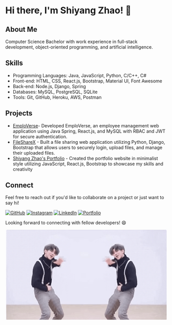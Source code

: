 # Hi there, I'm Shiyang Zhao! 👋

## About Me
Computer Science Bachelor with work experience in full-stack development, object-oriented programming, and artificial intelligence.

## Skills
- Programming Languages: Java, JavaScript, Python, C/C++, C#
- Front-end: HTML, CSS, React.js, Bootstrap, Material UI, Font Awesome
- Back-end: Node.js, Django, Spring
- Databases: MySQL, PostgreSQL, SQLite
- Tools: Git, GitHub, Heroku, AWS, Postman

## Projects
- [EmploVerse](https://github.com/Shiyang-Zhao/EmploVerse-Frontend)- Developed EmploVerse, an employee management web application using Java Spring, React.js, and MySQL with RBAC and JWT for secure authentication.
- [FileShareX](https://github.com/Shiyang-Zhao/FileSharingWebApp) - Built a file sharing web application utilizing Python, Django, Bootstrap that allows users to securely login, upload files, and manage their uploaded files.
- [Shiyang Zhao's Portfolio](https://shiyang-zhao.github.io/) - Created the portfolio website in minimalist style utilizing JavaScript, React.js, Bootstrap to showcase my skills and creativity

## Connect
Feel free to reach out if you'd like to collaborate on a project or just want to say hi!

<a>[![GitHub](https://img.shields.io/github/followers/Shiyang-Zhao?label=Follow%20%40Shiyang-Zhao&style=social)](https://github.com/Shiyang-Zhao)
<a>[![Instagram](https://img.shields.io/badge/Connect%20with%20me%20on-Instagram-orange)](https://www.instagram.com/shawn_zhao0/)
<a>[![LinkedIn](https://img.shields.io/badge/Connect%20with%20me%20on-LinkedIn-blue)](https://www.linkedin.com/in/shiyang-zhao-0a3a411a0/)
<a>[![Portfolio](https://img.shields.io/badge/Check%20out%20my-Portfolio-yellow)](https://shiyang-zhao.github.io/)

Looking forward to connecting with fellow developers! 😄

![Animation](https://github.com/Shiyang-Zhao/Shiyang-Zhao/blob/main/static/kun.gif)
